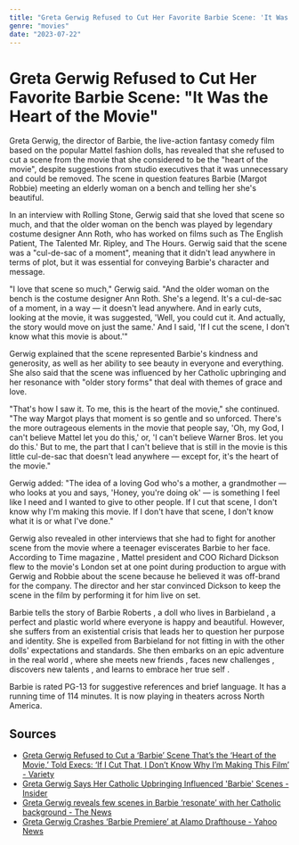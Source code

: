 ```yaml
---
title: "Greta Gerwig Refused to Cut Her Favorite Barbie Scene: 'It Was the Heart of the Movie'"
genre: "movies"
date: "2023-07-22"
---
```


# Greta Gerwig Refused to Cut Her Favorite Barbie Scene: "It Was the Heart of the Movie"

Greta Gerwig, the director of Barbie, the live-action fantasy comedy film based on the popular Mattel fashion dolls, has revealed that she refused to cut a scene from the movie that she considered to be the "heart of the movie", despite suggestions from studio executives that it was unnecessary and could be removed. The scene in question features Barbie (Margot Robbie) meeting an elderly woman on a bench and telling her she's beautiful.

In an interview with Rolling Stone, Gerwig said that she loved that scene so much, and that the older woman on the bench was played by legendary costume designer Ann Roth, who has worked on films such as The English Patient, The Talented Mr. Ripley, and The Hours. Gerwig said that the scene was a "cul-de-sac of a moment", meaning that it didn't lead anywhere in terms of plot, but it was essential for conveying Barbie's character and message.

"I love that scene so much," Gerwig said. "And the older woman on the bench is the costume designer Ann Roth. She's a legend. It's a cul-de-sac of a moment, in a way — it doesn't lead anywhere. And in early cuts, looking at the movie, it was suggested, 'Well, you could cut it. And actually, the story would move on just the same.' And I said, 'If I cut the scene, I don't know what this movie is about.'"

Gerwig explained that the scene represented Barbie's kindness and generosity, as well as her ability to see beauty in everyone and everything. She also said that the scene was influenced by her Catholic upbringing and her resonance with "older story forms" that deal with themes of grace and love.

"That's how I saw it. To me, this is the heart of the movie," she continued. "The way Margot plays that moment is so gentle and so unforced. There's the more outrageous elements in the movie that people say, 'Oh, my God, I can't believe Mattel let you do this,' or, 'I can't believe Warner Bros. let you do this.' But to me, the part that I can't believe that is still in the movie is this little cul-de-sac that doesn't lead anywhere — except for, it's the heart of the movie."

Gerwig added: "The idea of a loving God who's a mother, a grandmother — who looks at you and says, 'Honey, you're doing ok' — is something I feel like I need and I wanted to give to other people. If I cut that scene, I don't know why I'm making this movie. If I don't have that scene, I don't know what it is or what I've done."

Gerwig also revealed in other interviews that she had to fight for another scene from the movie where a teenager eviscerates Barbie to her face. According to Time magazine , Mattel president and COO Richard Dickson flew to the movie's London set at one point during production to argue with Gerwig and Robbie about the scene because he believed it was off-brand for the company. The director and her star convinced Dickson to keep the scene in the film by performing it for him live on set.

Barbie tells the story of Barbie Roberts , a doll who lives in Barbieland , a perfect and plastic world where everyone is happy and beautiful. However, she suffers from an existential crisis that leads her to question her purpose and identity. She is expelled from Barbieland for not fitting in with the other dolls' expectations and standards. She then embarks on an epic adventure in the real world , where she meets new friends , faces new challenges , discovers new talents , and learns to embrace her true self .

Barbie is rated PG-13 for suggestive references and brief language. It has a running time of 114 minutes. It is now playing in theaters across North America.

## Sources

- [Greta Gerwig Refused to Cut a ‘Barbie’ Scene That’s the ‘Heart of the Movie,’ Told Execs: ‘If I Cut That, I Don’t Know Why I’m Making This Film’ - Variety](https://variety.com/2023/film/news/barbie-cut-scene-greta-gerwig-refused-remove-old-woman-bench-scene-1235676474/)
- [Greta Gerwig Says Her Catholic Upbringing Influenced 'Barbie' Scenes - Insider](https://www.insider.com/greta-gerwig-says-her-catholic-upbringing-influenced-barbie-scenes-2023-7)
- [Greta Gerwig reveals few scenes in Barbie ‘resonate’ with her Catholic background - The News](https://www.thenews.com.pk/latest/1092768-greta-gerwig-reveals-few-scenes-in-barbie-resonate-with-her-catholic-background)
- [Greta Gerwig Crashes ‘Barbie Premiere’ at Alamo Drafthouse - Yahoo News](https://ca.sports.yahoo.com/news/greta-gerwig-crashes-barbie-premiere-034121570.html)
